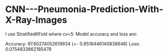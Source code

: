 # CNN---Pneumonia-Prediction-With-X-Ray-Images
I use StratifiedKFold where cv=5: 
Model accuracy and loss are:

Accuracy: 97.60274052619934 (+- 0.9518446140838648)
Loss: 0.0754833862185478
